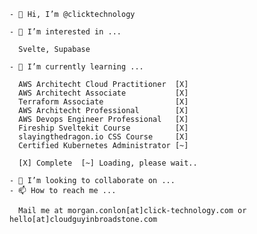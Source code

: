 ```
- 👋 Hi, I’m @clicktechnology

- 👀 I’m interested in ...

  Svelte, Supabase

- 🌱 I’m currently learning ...

  AWS Architecht Cloud Practitioner  [X]
  AWS Architecht Associate           [X]
  Terraform Associate                [X]
  AWS Architecht Professional        [X]
  AWS Devops Engineer Professional   [X]
  Fireship Sveltekit Course          [X]
  slayingthedragon.io CSS Course     [X]
  Certified Kubernetes Administrator [~]
  
  [X] Complete  [~] Loading, please wait..

- 💞️ I’m looking to collaborate on ...
- 📫 How to reach me ...

  Mail me at morgan.conlon[at]click-technology.com or hello[at]cloudguyinbroadstone.com
```

<!---
clicktechnology/clicktechnology is a ✨ special ✨ repository because its `README.md` (this file) appears on your GitHub profile.
You can click the Preview link to take a look at your changes.
--->
